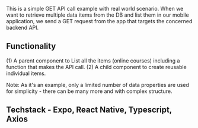 This is a simple GET API call example with real world scenario. When we want to retrieve multiple data items from the DB and list them in our mobile application, we send a GET request from the app that targets the concerned backend API.

## Functionality

(1) A parent component to List all the items (online courses) including a function that makes the API call. (2) A child component to create reusable individual items.

Note: As it's an example, only a limited number of data properties are used for simplicity - there can be many more and with complex structure.

## Techstack - Expo, React Native, Typescript, Axios
